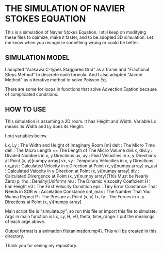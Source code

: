 # THE SIMULATION OF NAVIER STOKES EQUATION
This is a simulation of Navier Stokes Equation.
I still keep on modifying these files to opimize, make it faster, and to be adopted 3D simulation.
Let me know when you recognize something wrong or could be better.


## SIMULATION MODEL
I adopted "Arakawa C-types Staggared Grid" as a frame and "Fractional Steps Method" to descrete each formula.
And I also adopted "Jacobi Method" as a iterative method to solve Poisson Eq.

There are some for loops in functions that solve Advection Eqation because of complicated conditions.


## HOW TO USE
This simulation is assuming a 2D room. It has Height and Width.
Variable Lx means its Width and Ly does its Height.

I put variables below.

Lx, Ly       : The Width and Height of Imaginary Room [m]
delt         : The Micro Time
dell         : The Micro Length == The Length of The Micro Volume
divLx, divLy : Divided Numbers in x, y Directions
ux, uy       : Fluid Velocities in x, y Directions at Point (x, y)[numpy array]
vx, vy       : Temporary Velocities in x, y Directions
ux_ast       : Calculated Velocity in x Direction at Point (x, y)[numpy array]
uy_ast       : Calculated Velocity in y Direction at Point (x, y)[numpy array]
div          : Calculated Divergence at Point (x, y)[numpy array](This Must be Nearly Zero)
p_rho        : Density(Uniform)
mu           : The Dinamic Viscosity Coeficient
H            : Fan Height
v0           : The First Velocity Condition
eps          : Tiny Error Constance That Needs in SOR
w            : Accelation Constance
cnt_max    : The Number That You Wanna Repeat
P            : The Presure at Point (x, y)
fx, fy       : The Forces in x, y Directions at Point (x, y)[numpy array]


Main script file is "simulate.py", so run this file or import this file to simulate.
Args in main function is Lx, Ly, H, v0, theta, time_range.
I put the meanings of each arge above.

Output format is a animation file(animation.mp4). This will be created in this directory.


Thank you for seeing my repository.


